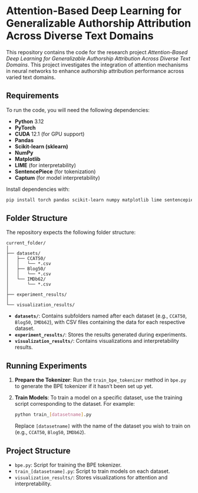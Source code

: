 # Attention-Based Deep Learning for Generalizable Authorship Attribution Across Diverse Text Domains

This repository contains the code for the research project *Attention-Based Deep Learning for Generalizable Authorship Attribution Across Diverse Text Domains*. This project investigates the integration of attention mechanisms in neural networks to enhance authorship attribution performance across varied text domains.

## Requirements

To run the code, you will need the following dependencies:

- **Python** 3.12
- **PyTorch**
- **CUDA** 12.1 (for GPU support)
- **Pandas**
- **Scikit-learn (sklearn)**
- **NumPy**
- **Matplotlib**
- **LIME** (for interpretability)
- **SentencePiece** (for tokenization)
- **Captum** (for model interpretability)

Install dependencies with:
```bash
pip install torch pandas scikit-learn numpy matplotlib lime sentencepiece captum
```

## Folder Structure

The repository expects the following folder structure:

```
current_folder/
│
├── datasets/
│   ├── CCAT50/
│   │   └── *.csv
│   ├── Blog50/
│   │   └── *.csv
│   └── IMDb62/
│       └── *.csv
│
├── experiment_results/
│
└── visualization_results/
```

- **`datasets/`**: Contains subfolders named after each dataset (e.g., `CCAT50`, `Blog50`, `IMDb62`), with CSV files containing the data for each respective dataset.
- **`experiment_results/`**: Stores the results generated during experiments.
- **`visualization_results/`**: Contains visualizations and interpretability results.

## Running Experiments

1. **Prepare the Tokenizer**: Run the `train_bpe_tokenizer` method in `bpe.py` to generate the BPE tokenizer if it hasn’t been set up yet.

2. **Train Models**: To train a model on a specific dataset, use the training script corresponding to the dataset. For example:
   ```bash
   python train_[datasetname].py
   ```
   Replace `[datasetname]` with the name of the dataset you wish to train on (e.g., `CCAT50`, `Blog50`, `IMDb62`).

## Project Structure

- `bpe.py`: Script for training the BPE tokenizer.
- `train_[datasetname].py`: Script to train models on each dataset.
- `visualization_results/`: Stores visualizations for attention and interpretability.
